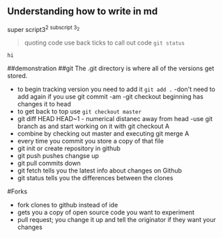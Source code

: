 ## Understanding how to write in md 
super script3<sup>2
subscript 3<sub>2
> quoting code
use back ticks to call out code `git status`
```
hi
```
##demonstration
##git
The .git directory is where all of the versions get stored. 
- to begin tracking version you need to add it `git add .`
-don't need to add again if you use git commit -am
-git checkout beginning has changes it to head
- to get back to top use `git checkout master`
- git diff HEAD HEAD~1 - numerical distanec away from head
-use git branch as and start working on it with git checkout A
- combine by checking out master and executing git merge A
- every time you commit you store a copy of that file 
- git init or create repository in github
- git push pushes changse up
- git pull commits down
- git fetch tells you the latest info about changes on Github
- git status tells you the differences between the clones

#Forks
- fork clones to github instead of ide
- gets you a copy of open source code you want to experiment
- pull request; you change it up and tell the originator if they want your changes
